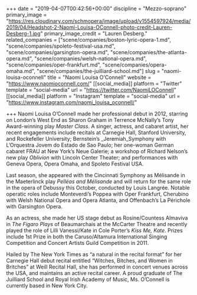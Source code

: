 +++
date = "2019-04-07T00:42:56+00:00"
discipline = "Mezzo-soprano"
primary_image = "https://res.cloudinary.com/schmopera/image/upload/v1554597924/media/2019/04/Headshot-2-Naomi-Louisa-OConnell-photo-credit-Lauren-Desberg-1.jpg"
primary_image_credit = "Lauren Desberg."
related_companies = ["scene/companies/boston-lyric-opera-1.md", "scene/companies/spoleto-festival-usa.md", "scene/companies/garsington-opera.md", "scene/companies/the-atlanta-opera.md", "scene/companies/welsh-national-opera.md", "scene/companies/oper-frankfurt.md", "scene/companies/opera-omaha.md", "scene/companies/the-juilliard-school.md"]
slug = "naomi-louisa-oconnell"
title = "Naomi Louisa O'Connell"
website = "https://www.naomioconnell.com/"
[[social_media]]
platform = "Twitter"
template = "social-media"
url = "https://twitter.com/NaomiLOConnell"
[[social_media]]
platform = "Instagram"
template = "social-media"
url = "https://www.instagram.com/naomi_louisa_oconnell/"

+++
Naomi Louisa O’Connell made her professional debut in 2012, starring on London’s West End as Sharon Graham in Terrence McNally’s Tony Award-winning play _Master Class_. A singer, actress, and cabaret artist, her recent engagements include recitals at Carnegie Hall, Stanford University, and Rockefeller University; Bernstein’s _Jeremiah_Symphony with L’Orquestra Jovem do Estado de Sao Paulo; her one-woman German cabaret FRAU at New York’s Neue Galerie; a workshop of Richard Nelson’s new play _Oblivion_ with Lincoln Center Theater; and performances with Geneva Opera, Opera Omaha, and Spoleto Festival USA.

Last season, she appeared with the Cincinnati Symphony as Mélisande in the Maeterlinck play _Pelléas and Mélisande_ and will return for the same role in the opera of Debussy this October, conducted by Louis Langrée. Notable operatic roles include Monteverdi’s Poppea with Oper Frankfurt, Cherubino with Welsh National Opera and Opera Atlanta, and Offenbach’s La Périchole with Garsington Opera.

As an actress, she made her US stage debut as Rosine/Countess Almaviva in _The Figaro Plays_ of Beaumarchais at the McCarter Theatre and recently played the role of Lilli Vanessi/Kate in Cole Porter’s _Kiss Me, Kate_. Prizes include 1st Prize in both the Caruso/Altamura International Singing Competition and Concert Artists Guild Competition in 2011.

Hailed by The New York Times as “a natural in the recital format” for her Carnegie Hall debut recital entitled “Witches, Bitches, and Women in Britches” at Weill Recital Hall, she has performed in concert venues across the USA, and maintains an active recital career. A proud graduate of The Juilliard School and Royal Irish Academy of Music, Ms. O’Connell is currently based in New York City.